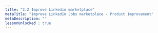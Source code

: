 ```yaml
---
title: "2.2 Improve Linkedin marketplace"
metaTitle: "Improve LinkedIn Jobs marketplace - Product Improvement"
metaDescription: ""
lessonUnlocked : true
---
```





<YoutubeView id="aCal8NPbqSs"/>
